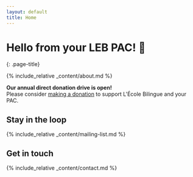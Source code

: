 ```yaml
---
layout: default
title: Home
---
```


# Hello from your LEB PAC! 👋
{: .page-title}

{% include_relative _content/about.md %}

<div class="message-highlight">
  <strong>Our annual direct donation drive is open!</strong><br>Please consider <a href="/donate" target="_blank">making a donation</a> to support L'École Bilingue and your PAC.
</div>

## Stay in the loop
{% include_relative _content/mailing-list.md %}

## Get in touch
{% include_relative _content/contact.md %}